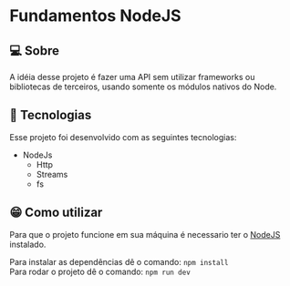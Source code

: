 <h1>Fundamentos NodeJS</h1>

## 💻 Sobre

A idéia desse projeto é fazer uma API sem utilizar frameworks ou bibliotecas de terceiros, usando somente os módulos nativos do Node.

## 🚀 Tecnologias

Esse projeto foi desenvolvido com as seguintes tecnologias:

- NodeJs
    - Http
    - Streams
    - fs


## 😁 Como utilizar

Para que o projeto funcione em sua máquina é necessario ter o [NodeJS](https://nodejs.org/en/) instalado.
<br>

Para instalar as dependências dê o comando: `npm install`
<br>
Para rodar o projeto dê o comando: `npm run dev`
<br>